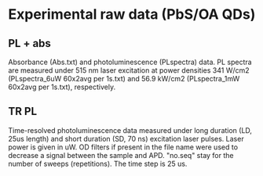 # Experimental raw data (PbS/OA QDs)
## PL + abs
Absorbance (Abs.txt) and photoluminescence (PLspectra) data. PL spectra are measured under 515 nm laser excitation at power densities 341 W/cm2 (PLspectra_6uW 60x2avg per 1s.txt) and 56.9 kW/cm2 (PLspectra_1mW 60x2avg per 1s.txt), respectively.
## TR PL
Time-resolved photoluminescence data measured under long duration (LD, 25us length) and short duration (SD, 70 ns) excitation laser pulses. Laser power is given in uW. OD filters if present in the file name were used to decrease a signal between the sample and APD. "no.seq" stay for the number of sweeps (repetitions). The time step is 25 us.
